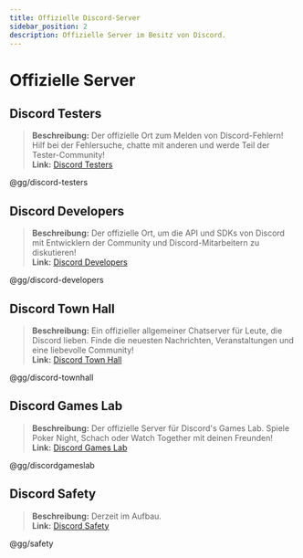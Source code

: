 ```yaml
---
title: Offizielle Discord-Server
sidebar_position: 2
description: Offizielle Server im Besitz von Discord.
---
```


# Offizielle Server

## **Discord Testers** 
> __Beschreibung:__ Der offizielle Ort zum Melden von Discord-Fehlern! Hilf bei der Fehlersuche, chatte mit anderen und werde Teil der Tester-Community!   <br/>
__Link:__ [Discord Testers](https://discord.gg/discord-testers)

@gg/discord-testers


## **Discord Developers**
> __Beschreibung:__ Der offizielle Ort, um die API und SDKs von Discord mit Entwicklern der Community und Discord-Mitarbeitern zu diskutieren!   <br/>
__Link:__ [Discord Developers](https://discord.gg/discord-developers)

@gg/discord-developers

## **Discord Town Hall** 
> __Beschreibung:__ Ein offizieller allgemeiner Chatserver für Leute, die Discord lieben.  Finde die neuesten Nachrichten, Veranstaltungen und eine liebevolle Community!   <br/>
__Link:__ [Discord Town Hall](https://discord.gg/discord-townhall)

@gg/discord-townhall

## **Discord Games Lab** 
> __Beschreibung:__ Der offizielle Server für Discord's Games Lab. Spiele Poker Night, Schach oder Watch Together mit deinen Freunden!   <br/>
__Link:__ [Discord Games Lab](https://discord.gg/discordgameslab)

@gg/discordgameslab

## **Discord Safety**
> __Beschreibung:__ Derzeit im Aufbau.  <br/>
__Link:__ [Discord Safety](https://discord.gg/safety)

@gg/safety
